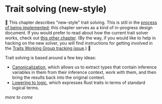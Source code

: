 # Trait solving (new-style)

🚧 This chapter describes "new-style" trait solving. This is still in the
[process of being implemented][wg]; this chapter serves as a kind of
in-progress design document. If you would prefer to read about how the
current trait solver works, check out
[this other chapter](./trait-resolution.html). (By the way, if you
would like to help in hacking on the new solver, you will find
instructions for getting involved in the
[Traits Working Group tracking issue][wg].) 🚧

[wg]: https://github.com/rust-lang/rust/issues/48416

Trait solving is based around a few key ideas:

- [Canonicalization](./traits-canonicalization.html), which allows us to
  extract types that contain inference variables in them from their
  inference context, work with them, and then bring the results back
  into the original context.
- [Lowering to logic](./traits-lowering-to-logic.html), which expresses
  Rust traits in terms of standard logical terms.

*more to come*
